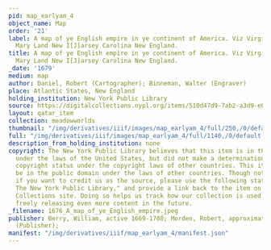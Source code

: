 ```yaml
---
pid: map_earlyam_4
object_name: Map
order: '21'
label: A map of ye English empire in ye continent of America. Viz Virginia New York
  Mary Land New I[J]arsey Carolina New England.
title: A map of ye English empire in ye continent of America. Viz Virginia New York
  Mary Land New I[J]arsey Carolina New England.
_date: '1679'
medium: map
author: Daniel, Robert (Cartographer); Binneman, Walter (Engraver)
place: Atlantic States, New England
holding_institution: New York Public Library
source: https://digitalcollections.nypl.org/items/510d47d9-7ab2-a3d9-e040-e00a18064a99
layout: qatar_item
collection: meadowworlds
thumbnail: "/img/derivatives/iiif/images/map_earlyam_4/full/250,/0/default.jpg"
full: "/img/derivatives/iiif/images/map_earlyam_4/full/1140,/0/default.jpg"
description_from_holding_institution: none
copyright: The New York Public Library believes that this item is in the public domain
  under the laws of the United States, but did not make a determination as to its
  copyright status under the copyright laws of other countries. This item may not
  be in the public domain under the laws of other countries. Though not required,
  if you want to credit us as the source, please use the following statement, "From
  The New York Public Library," and provide a link back to the item on our Digital
  Collections site. Doing so helps us track how our collection is used and helps justify
  freely releasing even more content in the future.
_filename: 1676_A_map_of_ye_English_empire.jpeg
publisher: Berry, William, active 1669-1708; Morden, Robert, approximately 1650-1703
  (Publisher);
manifest: "/img/derivatives/iiif/map_earlyam_4/manifest.json"
---
```

